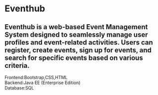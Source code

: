 # Eventhub
## Eventhub is a web-based Event Management System designed to seamlessly manage user profiles and event-related activities. Users can register, create events, sign up for events, and search for specific events based on various criteria.<br>
Frontend:Bootstrap,CSS,HTML <br>
Backend:Java EE (Enterprise Edition)<br>
Database:SQL



